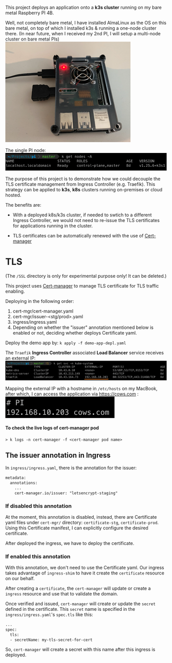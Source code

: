 
This project deploys an application onto a **k3s cluster** running on my bare metal Raspberry PI 4B. 

Well, not completely bare metal, I have installed AlmaLinux as the OS on this bare metal, on top of which I installed k3s & running a one-node cluster there. (In near future, when I received my 2nd PI, I will setup a multi-node cluster on bare metal PIs)  
![My PI 4](readme-meta/my-pi4.png)

The single PI node:
![PI node](readme-meta/pi-node.png)

The purpose of this project is to demonstrate how we could decouple the TLS certificate management from Ingress Controller (e.g. Traefik). This strategy can be applied to **k3s**, **k8s** clusters running on-premises or cloud hosted.

The benefits are:

- With a deployed k8s/k3s cluster, if needed to swtich to a different Ingress Controller, we would not need to re-issue the TLS certificates for applications running in the cluster.

- TLS certificates can be automatically renewed with the use of [Cert-manager](https://cert-manager.io)

# TLS
(The `/SSL` directory is only for experimental purpose only! It can be deleted.)

This project uses [Cert-manager](https://cert-manager.io/docs/) to manage TLS certificate for TLS traffic enabling.

Deploying in the following order:
1. cert-mgr/cert-manager.yaml
2. cert-mgr/issuer-<stg/prod>.yaml
3. ingress/ingress.yaml
4. Depending on whether the "issuer" annotation mentioned below is enabled or not, deciding whether deploys Certificate yaml.

Deploy the demo app by:
`k apply -f demo-app-depl.yaml`

The `Traefik` **Ingress Controller** associated **Load Balancer** service receives an external IP: 
![LB service](readme-meta/lb.png)

Mapping the external IP with a hostname in `/etc/hosts` on my MacBook, after which, I can access the application via https://cows.com :
![hosts](readme-meta/hosts.png)


#### To check the live logs of cert-manager pod
`> k logs -n cert-manager -f <cert-manager pod name>`

## The issuer annotation in Ingress
In `ingress/ingress.yaml`, there is the annotation for the issuer:
```
metadata:
  annotations:
    ...
    cert-manager.io/issuer: "letsencrypt-staging"
```
### If disabled this annotation

At the moment, this annotation is disabled, instead, there are Certificate yaml files under `cert-mgr/` directory: `certificate-stg`, `certificate-prod`. Using this Certificate manifest, I can explicitly configure the desired certificate.

After deployed the ingress, we have to deploy the certificate.



### If enabled this annotation

With this annotation, we don't need to use the Certificate yaml. Our ingress takes advantage of `ingress-shim` to have it create the `certificate` resource on our behalf. 

After creating a `certificate`, the `cert-manager` will update or create a `ingress` resource and use that to validate the domain. 

Once verified and issued, `cert-manager` will create or update the `secret` defined in the certificate. This `secret` name is specified in the `ingress/ingress.yaml`'s `spec.tls` like this:
```
...
spec:
  tls:
  - secretName: my-tls-secret-for-cert
```

So, `cert-manager` will create a secret with this name after this ingress is deployed.